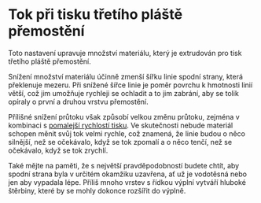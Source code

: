 Tok při tisku třetího pláště přemostění
====
Toto nastavení upravuje množství materiálu, který je extrudován pro tisk třetího pláště přemostění.

Snížení množství materiálu účinně zmenší šířku linie spodní strany, která překlenuje mezeru. Při snížené šířce linie je poměr povrchu k hmotnosti linií větší, což jim umožňuje rychleji se ochladit a to jim zabrání, aby se tolik opíraly o první a druhou vrstvu přemostění.

Přílišné snížení průtoku však způsobí velkou změnu průtoku, zejména v kombinaci s [pomalejší rychlostí tisku](bridge_skin_speed_3.md). Ve skutečnosti nebude materiál schopen měnit svůj tok velmi rychle, což znamená, že linie budou o něco silnější, než se očekávalo, když se tok zpomalí a o něco tenčí, než se očekávalo, když se tok zrychlí.

Také mějte na paměti, že s největší pravděpodobností budete chtít, aby spodní strana byla v určitém okamžiku uzavřena, ať už je vodotěsná nebo jen aby vypadala lépe. Příliš mnoho vrstev s řídkou výplní vytváří hluboké štěrbiny, které by se mohly dokonce rozšířit do výplně.